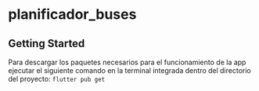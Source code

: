 # planificador_buses



## Getting Started

Para descargar los paquetes necesarios para el funcionamiento de la app ejecutar el siguiente comando en la terminal integrada dentro del directorio del proyecto:
```flutter pub get``` 
